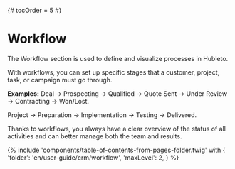 {# tocOrder = 5 #}

# Workflow

The Workflow section is used to define and visualize processes in Hubleto. 

With workflows, you can set up specific stages that a customer, project, task, or campaign must go through.

**Examples:**
Deal → Prospecting → Qualified → Quote Sent → Under Review → Contracting → Won/Lost.


Project → Preparation → Implementation → Testing → Delivered.


Thanks to workflows, you always have a clear overview of the status of all activities and can better manage both the team and results.


{% include 'components/table-of-contents-from-pages-folder.twig' with {
  'folder': 'en/user-guide/crm/workflow',
  'maxLevel': 2,
} %}
